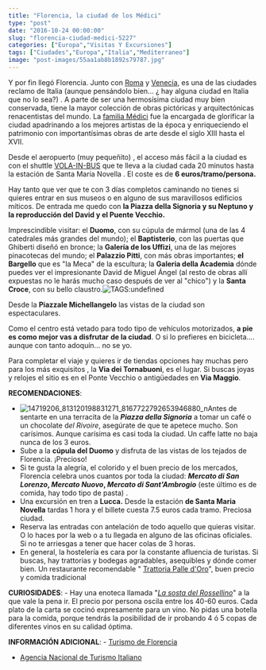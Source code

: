 ```yaml
---
title: "Florencia, la ciudad de los Médici"
type: "post"
date: "2016-10-24 00:00:00"
slug: "florencia-ciudad-medici-5227"
categories: ["Europa","Visitas Y Excursiones"]
tags: ["Ciudades","Europa","Italia","Mediterraneo"]
image: "post-images/55aa1ab8b1892s79787.jpg"
---
```


Y por fin llegó Florencia. Junto con [Roma](http://www.missviajes.com/roma-escapada-fecha-regreso-2339722) y [Venecia](http://www.missviajes.com/venecia-ciudad-canales-6042), es una de las ciudades reclamo de Italia (aunque pensándolo bien... ¿ hay alguna ciudad en Italia que no lo sea?) . A parte de ser una hermosísima ciudad muy bien conservada, tiene la mayor colección de obras pictóricas y arquitectónicas renacentistas del mundo. La [familia Médici](http://es.wikipedia.org/wiki/M%C3%A9dicis) fue la encargada de glorificar la ciudad apadrinando a los mejores artistas de la época y enriqueciendo el patrimonio con importantísimas obras de arte desde el siglo XIII hasta el XVII.  
  
Desde el aeropuerto (muy pequeñito) , el acceso más fácil a la ciudad es con el shuttle [VOLA-IN-BUS](http://www.ataf.net/en/timetables-and-routes/timetables-and-routes/volainbus---airport-shuttle.aspx?idC=710&LN=en-US) que te lleva a la ciudad cada 20 minutos hasta la estación de Santa Maria Novella . El coste es de **6 euros/tramo/persona.**  
  
Hay tanto que ver que te con 3 días completos caminando no tienes si quieres entrar en sus museos o en alguno de sus maravillosos edificios míticos. De entrada me quedo con **la Piazza della Signoria y su Neptuno y la reproducción del David y el Puente Vecchio.**   
  
Imprescindible visitar: el **Duomo**, con su cúpula de mármol (una de las 4 catedrales más grandes del mundo); el **Baptisterio**, con las puertas que Ghiberti diseñó en bronce; la **Galería de los Uffizi**, una de las mejores pinacotecas del mundo; el **Palazzio Pitti**, con más obras importantes; **el Bargello** que es "la Meca" de la escultura; la **Galeria della Academia** dónde puedes ver el impresionante David de Miguel Ángel (al resto de obras allí expuestas no le harás mucho caso después de ver al "chico") y la **Santa Croce**, con su bello claustro.![ TAGS:undefined](post-images/55aa1ab8b1892s79787.jpg "panorámica de Florencia")  
  
Desde la **Piazzale Michellangelo** las vistas de la ciudad son espectaculares.  
  
Como el centro está vetado para todo tipo de vehículos motorizados, **a pie es como mejor vas a disfrutar** **de la ciudad**. O si lo prefieres en bicicleta.... aunque con tanto adoquín... no se yo.  
  
Para completar el viaje y quieres ir de tiendas opciones hay muchas pero para los más exquisitos , la **Via dei Tornabuoni**, es el lugar. Si buscas joyas y relojes el sitio es en el Ponte Vecchio o antigüedades en **Via Maggio**.  
  
**RECOMENDACIONES**:

- ![14719206_813120198831271_8167722792653946880_n](post-images/14719206_813120198831271_8167722792653946880_n-300x300.jpg)Antes de sentarte en una terracita de la ***Piazza della Signoria*** a tomar un café o un chocolate d*el Rivoire*, asegúrate de que te apetece mucho. Son carísimos. Aunque carísima es casi toda la ciudad. Un caffe latte no baja nunca de los 3 euros.
- Sube a la **cúpula del Duomo** y disfruta de las vistas de los tejados de Florencia. ¡Precioso!
- Si te gusta la alegría, el colorido y el buen precio de los mercados, Florencia celebra unos cuantos por toda la ciudad:  ***Mercato di San Lorenzo*, *Mercato Nuovo*, *Mercato di Sant'Ambrogio*** (este último es de comida, hay todo tipo de pasta) .
- Una excursión en tren a **Lucca.** Desde la estación **de Santa Maria Novella** tardas 1 hora y el billete cuesta 7.5 euros cada tramo. Preciosa ciudad.
- Reserva las entradas con antelación de todo aquello que quieras visitar. O lo haces por la web o a tu llegada en alguno de las oficinas oficiales. Si no te arriesgas a tener que hacer colas de 3 horas.
- En general, la hostelería es cara por la constante afluencia de turistas. Si buscas, hay trattorias y bodegas agradables, asequibles y dónde comer bien. Un restaurante recomendable " [Trattoria Palle d'Oro](http://www.trattoriapalledorofirenze.com/)", buen precio y comida tradicional

**CURIOSIDADES**: - Hay una enoteca llamada "[*La sosta del Rossellino*](http://www.enotecarossellino.com)" a la que vale la pena ir. El precio por persona oscila entre los 40-60 euros. Cada plato de la carta se cocinó expresamente para un vino. No pidas una botella para la comida, porque tendrás la posibilidad de ir probando 4 ó 5 copas de diferentes vinos en su calidad óptima.

**INFORMACIÓN ADICIONAL**: - [Turismo de Florencia](http://www.firenzeturismo.it)
- [Agencia Nacional de Turismo Italiano](http://www.enit.it/es/)